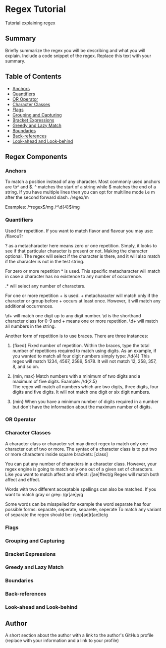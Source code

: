 # Regex Tutorial

Tutorial explaining regex

## Summary

Briefly summarize the regex you will be describing and what you will explain. Include a code snippet of the regex. Replace this text with your summary.

## Table of Contents

- [Anchors](#anchors)
- [Quantifiers](#quantifiers)
- [OR Operator](#or-operator)
- [Character Classes](#character-classes)
- [Flags](#flags)
- [Grouping and Capturing](#grouping-and-capturing)
- [Bracket Expressions](#bracket-expressions)
- [Greedy and Lazy Match](#greedy-and-lazy-match)
- [Boundaries](#boundaries)
- [Back-references](#back-references)
- [Look-ahead and Look-behind](#look-ahead-and-look-behind)

## Regex Components

### Anchors
To match a position instead of any character. Most commonly used anchors are \b^ and $. 
^ matches the start of a string while $ matches the end of a string. If you have multiple lines then you can opt for multiline mode i.e m after the second forward slash. /regex/m

Examples:
/^regex$/mg
/^\d{4}$/mg

### Quantifiers
Used for repetition. 
If you want to match flavor and flavour you may use: /flavou?r

? as a metacharacter here means zero or one repetition. Simply, it looks to see if that particular character is present or not. Making the character optional. The regex will select if the character is there, and it will also match if the character is not in the test string.

For zero or more repetition * is used. This specific metacharacter will match in case a character has no existence to any number of occurrence.

.* will select any number of characters.

For one or more repetition + is used. + metacharacter will match only if the character or group before + occurs at least once. However, it will match any additional occurrences.

\d+ will match one digit up to any digit number. 
\d is the shorthand character class for 0-9 and + means one or more repetition. 
\d+ will match all numbers in the string.

Another form of repetition is to use braces. There are three instances:
1. {fixed}
Fixed number of repetition. Within the braces, type the total number of repetitions required to match using digits. As an example, if you wanted to match all four digit numbers simply type: /\d{4}
This regex will match 1234, 4567, 2589, 5478. It will not match 12, 258, 357, 8, and so on.

2. {min, max}
Match numbers with a minimum of two digits and a maximum of five digits. Example: /\d{2.5}\
The regex will match all numbers which are two digits, three digits, four digits and five digits. It will not match one digit or six digit numbers.

3. {min}
When you have a minimum number of digits required in a number but don't have the information about the maximum number of digits. 

### OR Operator

### Character Classes
A character class or character set may direct regex to match only one character out of two or more. The syntax of a character class is to put two or more characters inside square brackets: [class]

You can put any number of characters in a character class. However, your regex engine is going to match only one out of a given set of characters.
Like you want to match affect and effect: /[ae]ffect/g
Regex will match both affect and effect.

Words with two different acceptable spellings can also be matched.
If you want to match gray or grey: /gr[ae]y/g

Some words can be misspelled for example the word separate has four possible forms: separate, seperate, separete, seperate
To match any variant of separate the regex should be: /sep[ae]r[ae]te/g

### Flags

### Grouping and Capturing

### Bracket Expressions

### Greedy and Lazy Match

### Boundaries

### Back-references

### Look-ahead and Look-behind

## Author

A short section about the author with a link to the author's GitHub profile (replace with your information and a link to your profile)
